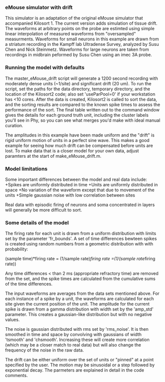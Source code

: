 ### eMouse simulator with drift ###

This simulator is an adaptation of the original eMouse simulator that accompanied Kilosort 1. The current version adds simulation of tissue drift. The waveforms at arbitrary points on the probe are estimted using simple linear interpolation of measured waveforms from "oversampled" measurments. Waveforms for small neurons in this example are drawn from a striatum recording in the Kampff lab Ultradense Survey, analyzed by Susu Chen and Nick Steinmetz. Waveforms for large neurons are taken from recordings in midbrain peformed by Susu Chen using an imec 3A probe.

### Running the model with defaults ###

The master_eMouse_drift script will generate a 1200 second recording with moderately dense units (~1/site) and significant drift (20 um). To run the script, set the paths for the data directory, temporary directory, and the location of the Kilosort2 code; also set 'useParPool=0' if your workstation has <10 cores. After the data is created, Kilosort2 is called to sort the data, and the sorting results are compared to the known spike times to assess the performance of the sort. The final table written out to the command window gives the details for each ground truth unit, including the cluster labels you'll see in Phy, so you can see what merges you'd make with ideal manual curation.

The amplitudes in this example have been made uniform and the "drift" is rigid uniform motion of units in a perfect sine wave. This makes a good example for seeing how much drift can be compensated before units are lost. To make data that is a closer model for your own data, adjust paramters at the start of make_eMouse_drift.m.

### Model limitations ###

Some important differences between the model and real data include:
+Spikes are uniformly distributed in time
+Units are uniformly distributed in space
+No variation of the waveform except that due to movement of the units
+Simple gaussian noise with low correlation between sites

Real data with episodic firing of neurons and soma concentrated in layers will generally be more difficult to sort.


### Some details of the model ###

The firing rate for each unit is drawn from a uniform distribution with limits set by the parameter 'fr_bounds'.
A set of time differences bewteen spikes is created using random numbers from a geometric distribution with with probability:
    
(sample time)*firing rate = (1/sample rate)*firing rate =(1/(sample rate*firing rate))

Any time differences < than 2 ms (appropriate refractory time) are removed from the set, and the spike times are calculated from the cumulative sums of the time differences.

The input waveforms are averages from the data sets mentioned above. For each instance of a spike by a unit, the waveforms are calculated for each site given the current position of the unit. The amplitude for the current spike is drawn from a gamma distribution with width set by the 'amp_std' parameter. This creates a gaussian-like distribution but with no negative values.

The noise is gaussian distributed with rms set by 'rms_noise'. It is then smoothed in time and space by convolving with gaussians of width 'tsmooth' and 'chsmooth'. Increasing these will create more correlation (which may be a closer match to real data) but will also change the frequency of the noise in the raw data.

The drift can be either uniform over the set of units or "pinned" at a point specified by the user. The motion may be sinusoidal or a step followed by exponential decay. The parmeters are explained in detail in the code comments.






